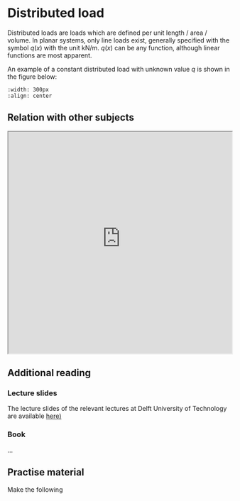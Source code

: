 # Distributed load

Distributed loads are loads which are defined per unit length / area / volume. In planar systems, only line loads exist, generally specified with the symbol $q(x)$ with the unit $\text{kN/m}$. $q(x)$ can be any function, although linear functions are most apparent.

An example of a constant distributed load with unknown value $q$ is shown in the figure below:
```{figure} ./images/distributed_forces.png
:width: 300px
:align: center
```


## Relation with other subjects
<iframe allow="fullscreen" style="width: 100%!important; height: 500px;" src="https://prime-applets.ewi.tudelft.nl/graph/CTB1110-17/Bridging?lecture=undefined&view=domains" allowfullscreen></iframe>

## Additional reading
### Lecture slides
The lecture slides of the relevant lectures at Delft University of Technology are available [here)](https://icozct.tudelft.nl/TUD_CT/CT1031/collegestof/files/module6-VERDEELDEBELASTING.pps)

### Book
...


## Practise material
Make the following 